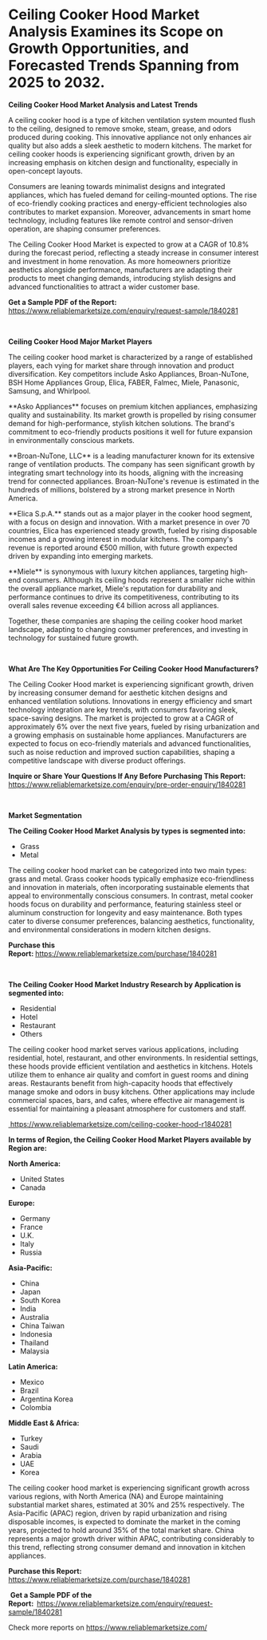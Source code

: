 <p><h1>Ceiling Cooker Hood Market Analysis Examines its Scope on Growth Opportunities, and Forecasted Trends Spanning from 2025 to 2032.</h1></p><p><strong>Ceiling Cooker Hood Market Analysis and Latest Trends</strong></p>
<p><p>A ceiling cooker hood is a type of kitchen ventilation system mounted flush to the ceiling, designed to remove smoke, steam, grease, and odors produced during cooking. This innovative appliance not only enhances air quality but also adds a sleek aesthetic to modern kitchens. The market for ceiling cooker hoods is experiencing significant growth, driven by an increasing emphasis on kitchen design and functionality, especially in open-concept layouts.</p><p>Consumers are leaning towards minimalist designs and integrated appliances, which has fueled demand for ceiling-mounted options. The rise of eco-friendly cooking practices and energy-efficient technologies also contributes to market expansion. Moreover, advancements in smart home technology, including features like remote control and sensor-driven operation, are shaping consumer preferences.</p><p>The Ceiling Cooker Hood Market is expected to grow at a CAGR of 10.8% during the forecast period, reflecting a steady increase in consumer interest and investment in home renovation. As more homeowners prioritize aesthetics alongside performance, manufacturers are adapting their products to meet changing demands, introducing stylish designs and advanced functionalities to attract a wider customer base.</p></p>
<p><strong>Get a Sample PDF of the Report:&nbsp;</strong> <a href="https://www.reliablemarketsize.com/enquiry/request-sample/1840281?utm_campaign=1103&utm_medium=2&utm_source=Github&utm_content=ia&utm_term=09022025&utm_id=ceiling-cooker-hood">https://www.reliablemarketsize.com/enquiry/request-sample/1840281</a></p>
<p>&nbsp;</p>
<p><strong>Ceiling Cooker Hood Major Market Players</strong></p>
<p><p>The ceiling cooker hood market is characterized by a range of established players, each vying for market share through innovation and product diversification. Key competitors include Asko Appliances, Broan-NuTone, BSH Home Appliances Group, Elica, FABER, Falmec, Miele, Panasonic, Samsung, and Whirlpool.</p><p>**Asko Appliances** focuses on premium kitchen appliances, emphasizing quality and sustainability. Its market growth is propelled by rising consumer demand for high-performance, stylish kitchen solutions. The brand's commitment to eco-friendly products positions it well for future expansion in environmentally conscious markets.</p><p>**Broan-NuTone, LLC** is a leading manufacturer known for its extensive range of ventilation products. The company has seen significant growth by integrating smart technology into its hoods, aligning with the increasing trend for connected appliances. Broan-NuTone's revenue is estimated in the hundreds of millions, bolstered by a strong market presence in North America.</p><p>**Elica S.p.A.** stands out as a major player in the cooker hood segment, with a focus on design and innovation. With a market presence in over 70 countries, Elica has experienced steady growth, fueled by rising disposable incomes and a growing interest in modular kitchens. The company's revenue is reported around €500 million, with future growth expected driven by expanding into emerging markets.</p><p>**Miele** is synonymous with luxury kitchen appliances, targeting high-end consumers. Although its ceiling hoods represent a smaller niche within the overall appliance market, Miele's reputation for durability and performance continues to drive its competitiveness, contributing to its overall sales revenue exceeding €4 billion across all appliances.</p><p>Together, these companies are shaping the ceiling cooker hood market landscape, adapting to changing consumer preferences, and investing in technology for sustained future growth.</p></p>
<p>&nbsp;</p>
<p><strong>What Are The Key Opportunities For Ceiling Cooker Hood Manufacturers?</strong></p>
<p><p>The Ceiling Cooker Hood market is experiencing significant growth, driven by increasing consumer demand for aesthetic kitchen designs and enhanced ventilation solutions. Innovations in energy efficiency and smart technology integration are key trends, with consumers favoring sleek, space-saving designs. The market is projected to grow at a CAGR of approximately 6% over the next five years, fueled by rising urbanization and a growing emphasis on sustainable home appliances. Manufacturers are expected to focus on eco-friendly materials and advanced functionalities, such as noise reduction and improved suction capabilities, shaping a competitive landscape with diverse product offerings.</p></p>
<p><strong>Inquire or Share Your Questions If Any Before Purchasing This Report:</strong> <a href="https://www.reliablemarketsize.com/enquiry/pre-order-enquiry/1840281?utm_campaign=1103&utm_medium=2&utm_source=Github&utm_content=ia&utm_term=09022025&utm_id=ceiling-cooker-hood">https://www.reliablemarketsize.com/enquiry/pre-order-enquiry/1840281</a></p>
<p>&nbsp;</p>
<p><strong>Market Segmentation</strong></p>
<p><strong>The Ceiling Cooker Hood Market Analysis by types is segmented into:</strong></p>
<p><ul><li>Grass</li><li>Metal</li></ul></p>
<p><p>The ceiling cooker hood market can be categorized into two main types: grass and metal. Grass cooker hoods typically emphasize eco-friendliness and innovation in materials, often incorporating sustainable elements that appeal to environmentally conscious consumers. In contrast, metal cooker hoods focus on durability and performance, featuring stainless steel or aluminum construction for longevity and easy maintenance. Both types cater to diverse consumer preferences, balancing aesthetics, functionality, and environmental considerations in modern kitchen designs.</p></p>
<p><strong>Purchase this Report:&nbsp;</strong><a href="https://www.reliablemarketsize.com/purchase/1840281?utm_campaign=1103&utm_medium=2&utm_source=Github&utm_content=ia&utm_term=09022025&utm_id=ceiling-cooker-hood">https://www.reliablemarketsize.com/purchase/1840281</a></p>
<p>&nbsp;</p>
<p><strong>The Ceiling Cooker Hood Market Industry Research by Application is segmented into:</strong></p>
<p><ul><li>Residential</li><li>Hotel</li><li>Restaurant</li><li>Others</li></ul></p>
<p><p>The ceiling cooker hood market serves various applications, including residential, hotel, restaurant, and other environments. In residential settings, these hoods provide efficient ventilation and aesthetics in kitchens. Hotels utilize them to enhance air quality and comfort in guest rooms and dining areas. Restaurants benefit from high-capacity hoods that effectively manage smoke and odors in busy kitchens. Other applications may include commercial spaces, bars, and cafes, where effective air management is essential for maintaining a pleasant atmosphere for customers and staff.</p></p>
<p><a href="https://www.reliablemarketsize.com/ceiling-cooker-hood-r1840281?utm_campaign=1103&utm_medium=2&utm_source=Github&utm_content=ia&utm_term=09022025&utm_id=ceiling-cooker-hood">&nbsp;https://www.reliablemarketsize.com/ceiling-cooker-hood-r1840281</a></p>
<p><strong>In terms of Region, the Ceiling Cooker Hood Market Players available by Region are:</strong></p>
<p>
    <p> <strong> North America: </strong>
        <ul>
            <li>United States</li>
            <li>Canada</li>
        </ul>
        </p> 
    <p> <strong> Europe: </strong>
        <ul>
            <li>Germany</li>
            <li>France</li>
            <li>U.K.</li>
            <li>Italy</li>
            <li>Russia</li>
        </ul>
        </p> 
    <p> <strong> Asia-Pacific: </strong>
        <ul>
            <li>China</li>
            <li>Japan</li>
            <li>South Korea</li>
            <li>India</li>
            <li>Australia</li>
            <li>China Taiwan</li>
            <li>Indonesia</li>
            <li>Thailand</li>
            <li>Malaysia</li>
        </ul>
        </p> 
    <p> <strong> Latin America: </strong>
        <ul>
            <li>Mexico</li>
            <li>Brazil</li>
            <li>Argentina Korea</li>
            <li>Colombia</li>
        </ul>
        </p> 
    <p> <strong> Middle East & Africa: </strong>
        <ul>
            <li>Turkey</li>
            <li>Saudi</li>
            <li>Arabia</li>
            <li>UAE</li>
            <li>Korea</li>
        </ul>
    </p>
    </p>
<p><p>The ceiling cooker hood market is experiencing significant growth across various regions, with North America (NA) and Europe maintaining substantial market shares, estimated at 30% and 25% respectively. The Asia-Pacific (APAC) region, driven by rapid urbanization and rising disposable incomes, is expected to dominate the market in the coming years, projected to hold around 35% of the total market share. China represents a major growth driver within APAC, contributing considerably to this trend, reflecting strong consumer demand and innovation in kitchen appliances.</p></p>
<p><strong>Purchase this Report: </strong><a href="https://www.reliablemarketsize.com/purchase/1840281?utm_campaign=1103&utm_medium=2&utm_source=Github&utm_content=ia&utm_term=09022025&utm_id=ceiling-cooker-hood">https://www.reliablemarketsize.com/purchase/1840281</a></p>
<p>&nbsp;<strong>Get a Sample PDF of the Report:&nbsp;&nbsp;</strong><a href="https://www.reliablemarketsize.com/enquiry/request-sample/1840281?utm_campaign=1103&utm_medium=2&utm_source=Github&utm_content=ia&utm_term=09022025&utm_id=ceiling-cooker-hood">https://www.reliablemarketsize.com/enquiry/request-sample/1840281</a></p>
<p><strong></strong></p>
<p>Check more reports on <a href="https://www.reliablemarketsize.com/?utm_campaign=1103&utm_medium=2&utm_source=Github&utm_content=ia&utm_term=09022025&utm_id=ceiling-cooker-hood">https://www.reliablemarketsize.com/</a></p>